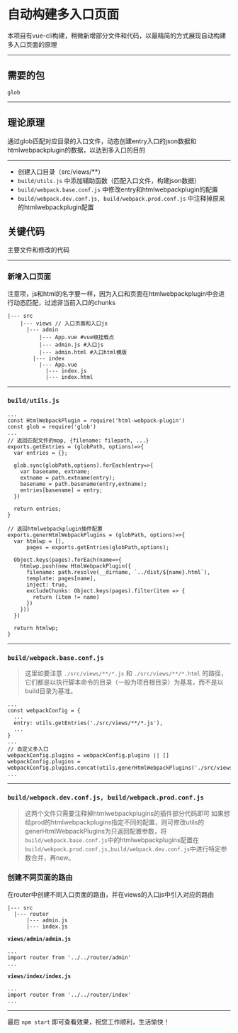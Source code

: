 # 自动构建多入口页面
本项目有vue-cli构建，稍微新增部分文件和代码，以最精简的方式展现自动构建多入口页面的原理
___

## 需要的包
 `glob`
____

## 理论原理
通过glob匹配对应目录的入口文件，动态创建entry入口的json数据和htmlwebpackplugin的数据，以达到多入口的目的
____
+ 创建入口目录（src/views/**）
+ `build/utils.js` 中添加辅助函数（匹配入口文件，构建json数据）
+ `build/webpack.base.conf.js` 中修改entry和htmlwebpackplugin的配置
+ `build/webpack.dev.conf.js, build/webpack.prod.conf.js`  中注释掉原来的htmlwebpackplugin配置

## 关键代码
主要文件和修改的代码
_____
### 新增入口页面
注意项，js和html的名字要一样，因为入口和页面在htmlwebpackplugin中会进行动态匹配，过滤非当前入口的chunks
```
|--- src
    |--- views // 入口页面和入口js
      |--- admin 
          |--- App.vue #vue根挂载点
          |--- admin.js #入口js
          |--- admin.html #入口html模版
      	|--- index
          |--- App.vue
            |--- index.js
            |--- index.html
```
______

### `build/utils.js` 
```
...
const HtmlWebpackPlugin = require('html-webpack-plugin')
const glob = require('glob')
...
// 返回匹配文件的map, {filename: filepath, ...}
exports.getEntries = (globPath, options)=>{
  var entries = {};

  glob.sync(globPath,options).forEach(entry=>{
    var basename, extname;
    extname = path.extname(entry);
    basename = path.basename(entry,extname);
    entries[basename] = entry;
  })

  return entries;
}

// 返回htmlwebpackplugin插件配置
exports.generHtmlWebpackPlugins = (globPath, options)=>{
  var htmlwp = [],
      pages = exports.getEntries(globPath,options);

  Object.keys(pages).forEach(name=>{
    htmlwp.push(new HtmlWebpackPlugin({
      filename: path.resolve(__dirname, `../dist/${name}.html`),
      template: pages[name],
      inject: true,
      excludeChunks: Object.keys(pages).filter(item => {
        return (item != name)
      })
    }))
  })

  return htmlwp;
}
```
___

### `build/webpack.base.conf.js`
>这里如要注意 `./src/views/**/*.js` 和 `./src/views/**/*.html` 的路径，它们都是以执行脚本命令的目录（一般为项目根目录）为基准，而不是以build目录为基准。
```
...
const webpackConfig = {
  ...
  entry: utils.getEntries('./src/views/**/*.js'),
  ...
}
...
// 自定义多入口
webpackConfig.plugins = webpackConfig.plugins || []
webpackConfig.plugins = webpackConfig.plugins.concat(utils.generHtmlWebpackPlugins('./src/views/**/*.html'))
...
```
____

### `build/webpack.dev.conf.js, build/webpack.prod.conf.js`
> 这两个文件只需要注释掉htmlwebpackplugins的插件部分代码即可
> 如果想给prod的htmlwebpackplugins指定不同的配置，则可修改utils的generHtmlWebpackPlugins为只返回配置参数，将`build/webpack.base.conf.js`中的htmlwebpackplugins配置在`build/webpack.prod.conf.js,build/webpack.dev.conf.js`中进行特定参数合并，再new。

### 创建不同页面的路由
在router中创建不同入口页面的路由，并在views的入口js中引入对应的路由
```
|--- src
  |--- router
	  |--- admin.js
	  |--- index.js
```
**`views/admin/admin.js`**
```
...
import router from '../../router/admin'
...
```
**`views/index/index.js`**
```
...
import router from '../../router/index'
...
```

-----
最后 `npm start` 即可查看效果，祝您工作顺利，生活愉快！